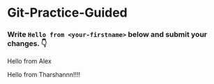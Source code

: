 # Git-Practice-Guided

### Write `Hello from <your-firstname>` below and submit your changes. 👇

Hello from Alex

Hello from Tharshannn!!!!
